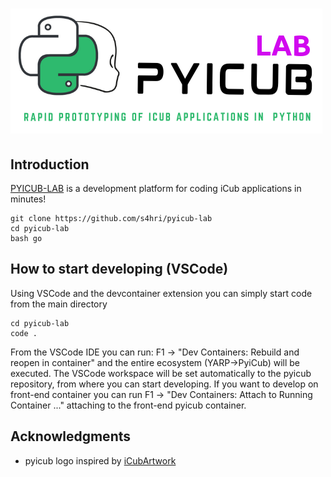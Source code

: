 ![PYICUB logo](media/pyicublab-logo.png?raw=true)
====

Introduction
------------

[PYICUB-LAB](https://github.com/s4hri/pyicub-lab) is a development platform
for coding iCub applications in minutes!

```
git clone https://github.com/s4hri/pyicub-lab
cd pyicub-lab
bash go
```

How to start developing (VSCode)
---------------

Using VSCode and the devcontainer extension you can simply start code from the main directory

```
cd pyicub-lab
code .
```
From the VSCode IDE you can run: F1 -> "Dev Containers: Rebuild and reopen in container"
and the entire ecosystem (YARP->PyiCub) will be executed. The VSCode workspace will be 
set automatically to the pyicub repository, from where you can start developing.
If you want to develop on front-end container you can run F1 -> "Dev Containers: Attach to Running Container ..." attaching to the front-end pyicub container.


Acknowledgments
---------------

- pyicub logo inspired by [iCubArtwork](https://github.com/alecive/iCubArtwork)
